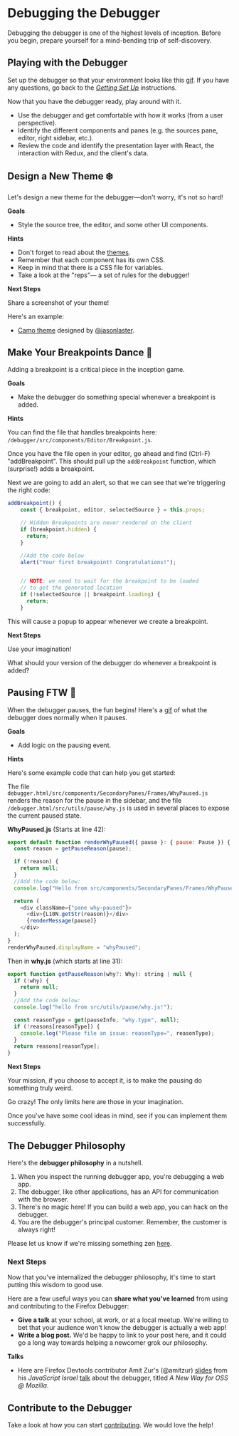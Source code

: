 # Debugging the Debugger

Debugging the debugger is one of the highest levels of inception. Before you begin, prepare yourself for a mind-bending trip of self-discovery.

## Playing with the Debugger

Set up the debugger so that your environment looks like this [gif][debugger-intro-gif]. If you have any questions, go back to the [_Getting Set Up_][getting-setup] instructions.

Now that you have the debugger ready, play around with it.

- Use the debugger and get comfortable with how it works (from a user perspective).
- Identify the different components and panes (e.g. the sources pane, editor, right sidebar, etc.).
- Review the code and identify the presentation layer with React, the interaction with Redux, and the client's data.

## Design a New Theme :snowflake:

Let's design a new theme for the debugger—don't worry, it's not so hard!

**Goals**

- Style the source tree, the editor, and some other UI components.

**Hints**

- Don't forget to read about the [themes](local-development.md#themes).
- Remember that each component has its own CSS.
- Keep in mind that there is a CSS file for variables.
- Take a look at the "reps"— a set of rules for the debugger!

**Next Steps**

Share a screenshot of your theme!

Here's an example: 

* [Camo theme][camo-theme] designed by [@jasonlaster](https://github.com/jasonlaster).


## Make Your Breakpoints Dance :dancers:

Adding a breakpoint is a critical piece in the inception game.

**Goals**
- Make the debugger do something special whenever a breakpoint is added.

**Hints**

You can find the file that handles breakpoints here: `/debugger/src/components/Editor/Breakpoint.js`. 

Once you have the file open in your editor,  go ahead and find (Ctrl-F) "addBreakpoint". This should pull up the `addBreakpoint` function, which (surprise!) adds a breakpoint. 

Next we are going to add an alert, so that we can see that we're triggering the right code:

```javascript
addBreakpoint() {
    const { breakpoint, editor, selectedSource } = this.props;

    // Hidden Breakpoints are never rendered on the client
    if (breakpoint.hidden) {
      return;
    }

	//Add the code below
	alert("Your first breakpoint! Congratulations!");


    // NOTE: we need to wait for the breakpoint to be loaded
    // to get the generated location
    if (!selectedSource || breakpoint.loading) {
      return;
    }
```

This will cause a popup to appear whenever we create a breakpoint.

**Next Steps**

Use your imagination! 

What should your version of the debugger do whenever a breakpoint is added?


## Pausing FTW :red_circle:

When the debugger pauses, the fun begins! Here's a [gif](http://g.recordit.co/qutDioRQvy.gif) of what the debugger does normally when it pauses.

**Goals**
- Add logic on the pausing event.

**Hints**

Here's some example code that can help you get started:

The file `debugger.html/src/components/SecondaryPanes/Frames/WhyPaused.js` renders the reason for the pause in the sidebar, and the file `/debugger.html/src/utils/pause/why.js` is used in several places to expose the current paused state.

**WhyPaused.js** (Starts at line 42):

```javascript
export default function renderWhyPaused({ pause }: { pause: Pause }) {
  const reason = getPauseReason(pause);

  if (!reason) {
    return null;
  }
  //Add the code below:
  console.log("Hello from src/components/SecondaryPanes/Frames/WhyPaused.js!");

  return (
    <div className={"pane why-paused"}>
      <div>{L10N.getStr(reason)}</div>
      {renderMessage(pause)}
    </div>
  );
}
renderWhyPaused.displayName = "whyPaused";
```

Then in **why.js** (which starts at line 31):

```javascript
export function getPauseReason(why?: Why): string | null {
  if (!why) {
    return null;
  }
  //Add the code below:
  console.log("hello from src/utils/pause/why.js!");

  const reasonType = get(pauseInfo, "why.type", null);
  if (!reasons[reasonType]) {
    console.log("Please file an issue: reasonType=", reasonType);
  }
  return reasons[reasonType];
}
```

**Next Steps**

Your mission, if you choose to accept it, is to make the pausing do something truly weird.

Go crazy! The only limits here are those in your imagination. 

Once you've have some cool ideas in mind, see if you can implement them successfully.

## The Debugger Philosophy

Here's the **debugger philosophy** in a nutshell.

1.  When you inspect the running debugger app, you're debugging a web app.
2.  The debugger, like other applications, has an API for communication with the browser.
3.  There's no magic here! If you can build a web app, you can hack on the debugger.
4.  You are the debugger's principal customer. Remember, the customer is always right!

Please let us know if we're missing something zen [here][getting-started-issue].

### Next Steps

Now that you've internalized the debugger philosophy, it's time to start putting this wisdom to good use.

Here are a few useful ways you can **share what you've learned** from using and contributing to the Firefox Debugger:

* **Give a talk** at your school, at work, or at a local meetup. We're willing to bet that your audience won't know the debugger is actually a web app! 
* **Write a blog post.** We'd be happy to link to your post here, and it could go a long way towards helping a newcomer grok our philosophy.

**Talks**

* Here are Firefox Devtools contributor Amit Zur's (@amitzur) [slides][amit-slides] from his _JavaScript Israel_ [talk][amit-tweet] about the debugger, titled _A New Way for OSS @ Mozilla_. 

## Contribute to the Debugger

Take a look at how you can start [contributing][contributing]. We would love the help!

[contributing]: https://github.com/firefox-devtools/debugger/blob/master/.github/CONTRIBUTING.md
[getting-setup]: ./getting-setup.md
[getting-started-issue]: https://github.com/firefox-devtools/debugger/issues/1247
[debugger-intro-gif]: http://g.recordit.co/WjHZaXKifZ.gif
[amit-slides]: https://docs.google.com/presentation/d/1jdnvL-BwwxEuFbb9tiRxcT6UT-Ua0jGhy9FKBT4b43E/edit
[amit-tweet]: https://twitter.com/amitzur/status/790153843946426369
[camo-theme]: https://cloud.githubusercontent.com/assets/254562/20683683/ec030354-b57a-11e6-98bc-c8da75721e78.png
